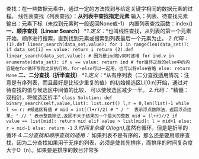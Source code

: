 查找：在一些数据元素中，通过一定的方法找到与给定关键字相同的数据元素的过程。
    线性表查找（列表查找）：**从列表中查找指定元素**
        输入：列表、待查找元素
        输出：元素下标（未找到元素时一般返回None或-1）
    内置列表查找函数：index()
**一、顺序查找（Linear Search）**
*_1.定义：_*也叫线性查找，从列表的第一个元素开始，顺序进行搜索，直到找到元素或搜索到列表最后一个元素为止。
_2.代码：_
`    (1).def linear_search(data_set,value):
        for i in range(len(data_set)):
            if data_set[i] == value:
                return i
        return
    (2).def linear_search(data_set,value):
            # 因为是ind和v同时递增
            for ind,v in enumerate(data_set):
                if v == value:
                    return ind
            # for循环之后的else中的内容是在for循环写完之后执行的，for-else可以一起用，也可以将else省略
            else:
                return None`
**二、二分查找（折半查找）**
*_1.定义：_*从有序列表（二分查找适用情况：注意是有序列表，而且最好是比较少重复的值）的初始候选区Li[0:n]开始，通过对待查找的值与候选区中间值的比较，
可以使候选区减少一半。
_2.代码：_
"精髓：双指针，将候选区折半"
`class Solution:
    def binary_search(self,value,list):
        list.sort()
        l,r = 0,len(list)-1
        while l <= r: #候选区有值
            # mid = int((l+r)/2)
            #
            " / "  表示浮点数除法，返回浮点结果;
            " // " 表示整数除法,返回不大于结果的一个最大的整数
            mid = (l+r)//2
            if value == list[mid]:
                return mid
            elif value > list[mid]:
                l = mid+1
            else:
                r = mid-1
        else:
            return -1`
_3.时间复杂度 O(logn)_,虽然有循环，但是是折半的循环
_4.二分查找和顺序查找的适用：_
如果列表不是有序的，那么还是要用顺序查找，因为二分查找如果用于无序的列表，必须是使其先排序，而排序的时间复杂度大于O（n）。如果要是排序的数目非常多